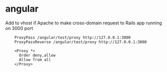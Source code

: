 angular
=======


Add to vhost if Apache to make cross-domain request to Rails app running on 3000 port

        ProxyPass /angular/test/proxy http://127.0.0.1:3000
        ProxyPassReverse /angular/test/proxy http://127.0.0.1:3000

        <Proxy *>
          Order deny,allow
          Allow from all
        </Proxy>
